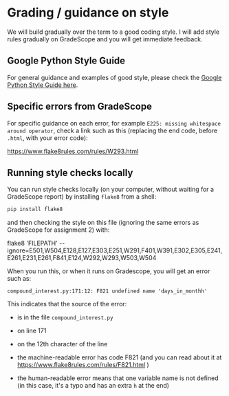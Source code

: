 # Grading / guidance on style

We will build gradually over the term to a good coding style. I will add style rules gradually on GradeScope and you will get immediate feedback.

## Google Python Style Guide

For general guidance and examples of good style, please check the [Google Python Style
Guide here](https://google.github.io/styleguide/pyguide.html).

## Specific errors from GradeScope

For specific guidance on each error, for example `E225: missing whitespace around operator`, check a link such as this (replacing the end code, before `.html`, with your error code):

https://www.flake8rules.com/rules/W293.html

## Running style checks locally

You can run style checks locally (on your computer, without waiting
for a GradeScope report) by installing `flake8` from a shell:

```bash
pip install flake8
```

and then checking the style on this file (ignoring the same errors as GradeScope for assignment 2) with:

flake8 'FILEPATH' --ignore=E501,W504,E128,E127,E303,E251,W291,F401,W391,E302,E305,E241,E261,E231,E261,F841,E124,W292,W293,W503,W504

When you run this, or when it runs on Gradescope, you will get an error such as:

```
compound_interest.py:171:12: F821 undefined name 'days_in_monthh'
```

This indicates that the source of the error:

- is in the file `compound_interest.py`

- on line 171

- on the 12th character of the line

- the machine-readable error has code F821 (and you can read about it at    https://www.flake8rules.com/rules/F821.html )

- the human-readable error means that one variable name is not defined (in this case, it's a typo and has an extra `h` at the end)
